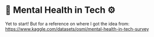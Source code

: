 # 🧠 Mental Health in Tech ⚙

Yet to start!
But for a reference on where I got the idea from: https://www.kaggle.com/datasets/osmi/mental-health-in-tech-survey
